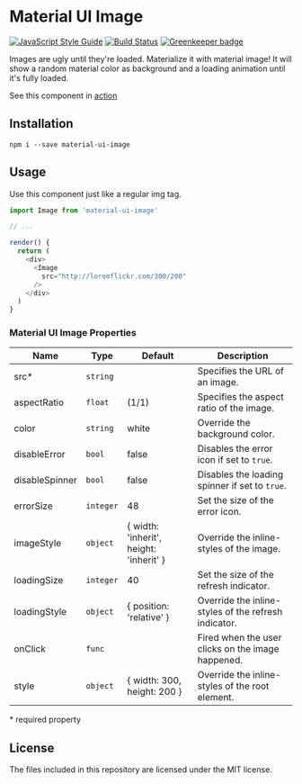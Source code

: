 # Material UI Image
[![JavaScript Style Guide](https://img.shields.io/badge/code_style-standard-brightgreen.svg)](https://standardjs.com)
[![Build Status](https://travis-ci.org/TeamWertarbyte/material-ui-image.svg?branch=master)](https://travis-ci.org/TeamWertarbyte/material-ui-image)
[![Greenkeeper badge](https://badges.greenkeeper.io/TeamWertarbyte/material-ui-image.svg)](https://greenkeeper.io/)

Images are ugly until they're loaded. Materialize it with material image! It will show a random material color as background and a loading animation until it's fully loaded.

See this component in [action](https://teamwertarbyte.github.io/material-ui-image)

## Installation
```shell
npm i --save material-ui-image
```

## Usage

Use this component just like a regular img tag.

```js
import Image from 'material-ui-image'

// ...

render() {
  return (
    <div>
      <Image
        src="http://loremflickr.com/300/200"
      />
    </div>
  )
}
```

### Material UI Image Properties

|Name            |Type        |Default                                   |Description
|----------------|------------|------------------------------------------|--------------------------------
|src*            | `string`   |                                          | Specifies the URL of an image.
|aspectRatio     | `float`    | (1/1)                                    | Specifies the aspect ratio of the image.
|color           | `string`   | white                                    | Override the background color.
|disableError    | `bool`     | false                                    | Disables the error icon if set to `true`.
|disableSpinner  | `bool`     | false                                    | Disables the loading spinner if set to `true`.
|errorSize       | `integer`  | 48                                       | Set the size of the error icon.
|imageStyle      | `object`   | { width: 'inherit', height: 'inherit' }  | Override the inline-styles of the image.
|loadingSize     | `integer`  | 40                                       | Set the size of the refresh indicator.
|loadingStyle    | `object`   | { position: 'relative' }                 | Override the inline-styles of the refresh indicator.
|onClick         | `func`     |                                          | Fired when the user clicks on the image happened.
|style           | `object`   | { width: 300, height: 200 }              | Override the inline-styles of the root element.

\* required property

## License

The files included in this repository are licensed under the MIT license.
